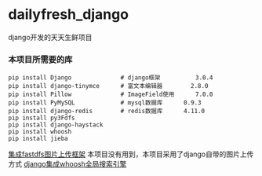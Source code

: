 # dailyfresh_django
django开发的天天生鲜项目


### 本项目所需要的库

```
pip install Django              # django框架			3.0.4
pip install django-tinymce      # 富文本编辑器		2.8.0
pip install Pillow              # ImageField使用		7.0.0
pip install PyMySQL             # mysql数据库		0.9.3	
pip install django-redis        # redis数据库      4.11.0
pip install py3Fdfs
pip install django-haystack
pip install whoosh
pip install jieba
```

[集成fastdfs图片上传框架](https://www.jianshu.com/p/7cccbdd36602)
本项目没有用到，本项目采用了django自带的图片上传方式
[django集成whoosh全局搜索引擎](https://www.jianshu.com/p/11901d3765b4)

